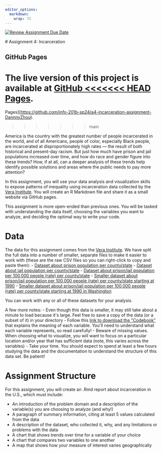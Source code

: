 ```yaml
---
editor_options: 
  markdown: 
    wrap: 72
---
```


[![Review Assignment Due
Date](https://classroom.github.com/assets/deadline-readme-button-24ddc0f5d75046c5622901739e7c5dd533143b0c8e959d652212380cedb1ea36.svg)](https://classroom.github.com/a/A21hL4nA)

\# Assignment 4: Incarceration

## GitHub Pages

The live version of this project is available at [GitHub
<<<<<<< HEAD
Pages]( https://info-201b-sp24.github.io/a4-incarceration-assignment-DannnyZhou/).
=======
Pages](https://github.com/info-201b-sp24/a4-incarceration-assignment-DannnyZhou).
>>>>>>> main

America is the country with the greatest number of people incarcerated
in the world, and of all Americans, people of color, especially Black
people, are incarcerated at disproportionately high rates — the result
of both historical and present-day racism. But just how much have prison
and jail populations increased over time, and how do race and gender
figure into these trends? How, if at all, can a deeper analysis of these
trends help identify possible solutions and areas where the public needs
to pay more attention?

In this assignment, you will use your data analysis and visualization
skills to expose patterns of inequality using incarceration data
collected by the [Vera
Institute](https://github.com/vera-institute/incarceration-trends). You
will create an R Markdown file and share it as a small website via
GitHub pages.

This assignment is more open-ended than previous ones. You will be
tasked with understanding the data itself, choosing the variables you
want to analyze, and deciding the optimal way to write your code. 

# Data

The data for this assignment comes from the [Vera
Institute](https://github.com/vera-institute/incarceration-trends). We
have split the full data into a number of smaller, separate files to
make it easier to work with (these are the raw CSV files so you can
right-click to copy and paste them): - [Dataset about prison population
per
county/state](https://github.com/melaniewalsh/Neat-Datasets/blob/main/us-prison-pop.csv?raw=true) -
[Dataset about jail population per
county/state](https://github.com/melaniewalsh/Neat-Datasets/blob/main/us-jail-pop.csv?raw=true) -
[Dataset about prison/jail population per 100,000 people (rate) per
county/state](https://github.com/melaniewalsh/Neat-Datasets/blob/main/us-prison-jail-rates.csv?raw=true) -
[Smaller dataset about prison/jail population per 100,000 people (rate)
per county/state starting at
1990](https://github.com/melaniewalsh/Neat-Datasets/blob/main/us-prison-jail-rates-1990.csv?raw=true) -
[Smaller dataset about prison/jail population per 100,000 people (rate)
per county/state starting at 1990 in
Washington](https://github.com/melaniewalsh/Neat-Datasets/raw/main/us-prison-jail-rates-1990-WA.csv)

You can work with any or all of these datasets for your analysis.

A few more notes: - Even though this data is smaller, it may still take
about a minute to load because it's large. Feel free to save a copy of
the data (or a subset of it) in your directory - Follow this [link to
download the
"Codebook"](https://github.com/vera-institute/incarceration-trends/blob/master/incarceration_trends-Codebook.pdf)
that explains the meaning of each variable. You'll need to understand
what each variable represents, so read carefully! - Beware of missing
values. When choosing what to visualize, you will want to focus on a
particular location and/or year that has sufficient data (note, this
varies across the variables) - Take your time. You should expect to
spend at least a few hours studying the data and the documentation to
understand the structure of this data set. Be patient!

# Assignment Structure

For this assignment, you will create an .Rmd report about incarceration
in the U.S., which must include:

-   An introduction of the problem domain and a description of the
    variable(s) you are choosing to analyze (and why!)
-   A paragraph of summary information, citing at least
    5 values calculated from the data
-   A description of the dataset, who collected it, why, and any
    limitations or problems with the data
-   A chart that shows trends over time for a variable of your choice
-   A chart that compares two variables to one another
-   A map that shows how your measure of interest varies geographically
